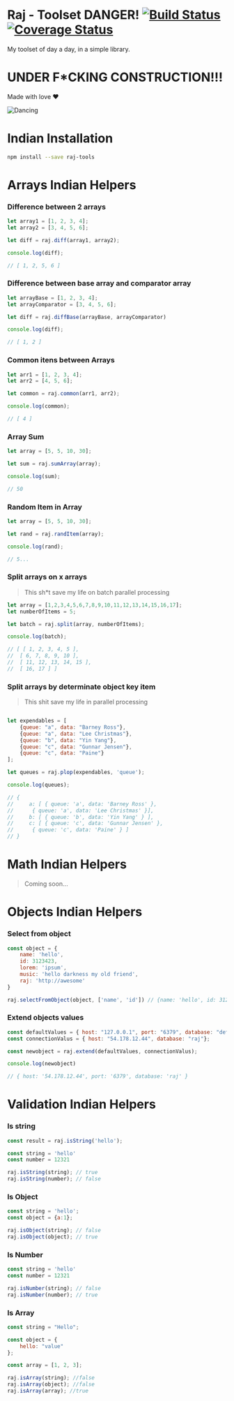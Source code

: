 # Raj - Toolset DANGER! [![Build Status](https://travis-ci.org/msfidelis/raj.svg?branch=master)](https://travis-ci.org/msfidelis/raj) [![Coverage Status](https://coveralls.io/repos/github/msfidelis/raj/badge.svg?branch=master)](https://coveralls.io/github/msfidelis/raj?branch=master)

My toolset of day a day, in a simple library. 

# UNDER F*CKING CONSTRUCTION!!!


Made with love :heart:


![Dancing](https://media.giphy.com/media/T6S6dSvPpkp1e/giphy.gif)


# Indian Installation 

```bash
npm install --save raj-tools
```

# Arrays Indian Helpers

### Difference between 2 arrays 

```javascript
let array1 = [1, 2, 3, 4];
let array2 = [3, 4, 5, 6];

let diff = raj.diff(array1, array2);

console.log(diff);

// [ 1, 2, 5, 6 ]
```

### Difference between base array and comparator array

```javascript
let arrayBase = [1, 2, 3, 4];
let arrayComparator = [3, 4, 5, 6];

let diff = raj.diffBase(arrayBase, arrayComparator)

console.log(diff);

// [ 1, 2 ]

```

### Common itens between Arrays

```javascript
let arr1 = [1, 2, 3, 4];
let arr2 = [4, 5, 6];

let common = raj.common(arr1, arr2);

console.log(common);

// [ 4 ]
```

### Array Sum

```javascript
let array = [5, 5, 10, 30];

let sum = raj.sumArray(array);

console.log(sum);

// 50
```

### Random Item in Array 

```javascript
let array = [5, 5, 10, 30];

let rand = raj.randItem(array);

console.log(rand);

// 5...
```

### Split arrays on x arrays 

> This sh*t save my life on batch parallel processing

```javascript
let array = [1,2,3,4,5,6,7,8,9,10,11,12,13,14,15,16,17];
let numberOfItems = 5;

let batch = raj.split(array, numberOfItems);

console.log(batch);

// [ [ 1, 2, 3, 4, 5 ],
//  [ 6, 7, 8, 9, 10 ],
//  [ 11, 12, 13, 14, 15 ],
//  [ 16, 17 ] ]
```

### Split arrays by determinate object key item

> This shit save my life in parallel processing 

```javascript

let expendables = [
    {queue: "a", data: "Barney Ross"},
    {queue: "a", data: "Lee Christmas"},
    {queue: "b", data: "Yin Yang"},
    {queue: "c", data: "Gunnar Jensen"},
    {queue: "c", data: "Paine"}
];

let queues = raj.plop(expendables, 'queue');

console.log(queues);

// { 
//     a: [ { queue: 'a', data: 'Barney Ross' },
//      { queue: 'a', data: 'Lee Christmas' }],
//     b: [ { queue: 'b', data: 'Yin Yang' } ],
//     c: [ { queue: 'c', data: 'Gunnar Jensen' },
//      { queue: 'c', data: 'Paine' } ] 
// }

``` 

# Math Indian Helpers

> Coming soon...

# Objects Indian Helpers

### Select from object
```javascript
const object = {
    name: 'hello',
    id: 3123423,
    lorem: 'ipsum',
    music: 'hello darkness my old friend',
    raj: 'http://awesome'
}

raj.selectFromObject(object, ['name', 'id']) // {name: 'hello', id: 3123423}
```

### Extend objects values

```javascript
const defaultValues = { host: "127.0.0.1", port: "6379", database: "default"};
const connectionValus = { host: "54.178.12.44", database: "raj"};

const newobject = raj.extend(defaultValues, connectionValus);

console.log(newobject)

// { host: '54.178.12.44', port: '6379', database: 'raj' }
```

# Validation Indian Helpers

### Is string 

```javascript
const result = raj.isString('hello');

const string = 'hello'
const number = 12321

raj.isString(string); // true
raj.isString(number); // false
```

### Is Object 

```javascript
const string = 'hello';
const object = {a:1};

raj.isObject(string); // false
raj.isObject(object); // true
```

### Is Number 

```javascript
const string = 'hello'
const number = 12321

raj.isNumber(string); // false
raj.isNumber(number); // true
```

### Is Array 

```javascript
const string = "Hello";

const object = {
    hello: "value"
};

const array = [1, 2, 3];

raj.isArray(string); //false
raj.isArray(object); //false
raj.isArray(array); //true
```
